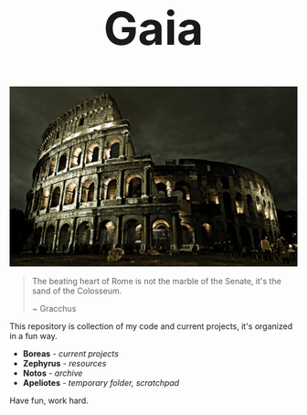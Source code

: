 <h1 align="center" style="font-size: 80px;">
  Gaia
</h1>


![Colosseum](Zephyrus/Images/Colosseum.jpg)

> The beating heart of Rome is not the marble
> of the Senate, it's the sand of the Colosseum.
>
> ~ Gracchus

This repository is collection of my code and current projects, it's organized in a fun way.
- **Boreas** - *current projects*
- **Zephyrus** - *resources*
- **Notos** - *archive*
- **Apeliotes** - *temporary folder, scratchpad*

Have fun, work hard.

